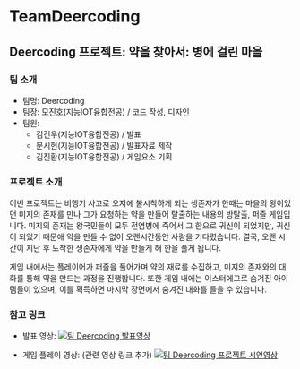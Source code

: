 # TeamDeercoding

## Deercoding 프로젝트: 약을 찾아서: 병에 걸린 마을

### 팀 소개

- 팀명: Deercoding
- 팀장: 모진호(지능IOT융합전공) / 코드 작성, 디자인
- 팀원:
    - 김건우(지능IOT융합전공) / 발표
    - 문시현(지능IOT융합전공) / 발표자료 제작
    - 김진환(지능IOT융합전공) / 게임요소 기획

### 프로젝트 소개

이번 프로젝트는 비행기 사고로 오지에 불시착하게 되는 생존자가 한때는 마을의 왕이었던 미지의 존재를 만나 그가 요청하는 약을 만들어 탈출하는 내용의 방탈출, 퍼즐 게임입니다. 미지의 존재는 왕국민들이 모두 전염병에 죽어서 그 한으로 귀신이 되었지만, 귀신이 되었기 때문애 약을 만들 수 없어 오랜시간동안 사람을 기다렸습니다. 결국, 오랜 시간이 지난 후 도착한 생존자에게 약을 만들게 해 한을 풀게 됩니다.

게임 내에서는 플레이어가 퍼즐을 풀어가며 약의 재료를 수집하고, 미지의 존재와의 대화를 통해 약을 만드는 과정을 진행합니다. 또한 게임 내에는 이스터에그로 숨겨진 아이템들이 있으며, 이를 획득하면 마지막 장면에서 숨겨진 대화를 들을 수 있습니다.

### 참고 링크

- 발표 영상: 
[![팀 Deercoding 발표영상](http://img.youtube.com/vi/UBdRoGeT0LA/0.jpg)](https://youtu.be/UBdRoGeT0LA) 

- 게임 플레이 영상: (관련 영상 링크 추가)
[![팀 Deercoding 프로젝트 시연영상](http://img.youtube.com/vi/pwqtWmHgi7U/0.jpg)](https://youtu.be/pwqtWmHgi7U)
